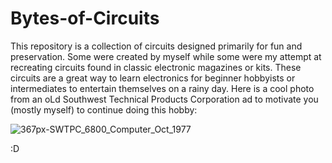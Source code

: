 # Bytes-of-Circuits
This repository is a collection of circuits designed primarily for fun and preservation. Some were created by myself while some were my attempt at recreating circuits found in classic electronic magazines or kits. These circuits are a great way to learn electronics for beginner hobbyists or intermediates to entertain themselves on a rainy day. 
Here is a cool photo from an oLd Southwest Technical Products Corporation ad to motivate you (mostly myself) to continue doing this hobby:

![367px-SWTPC_6800_Computer_Oct_1977](https://github.com/user-attachments/assets/2c9a6192-252a-4bf2-b222-b2d035429171)

:D
